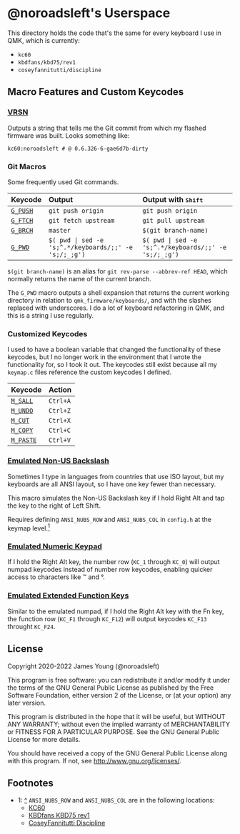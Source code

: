 # @noroadsleft's Userspace

This directory holds the code that's the same for every keyboard I use in QMK, which is currently:

- `kc60`
- `kbdfans/kbd75/rev1`
- `coseyfannitutti/discipline`


## Macro Features and Custom Keycodes

### [VRSN](./noroadsleft.c#L44-L48)

Outputs a string that tells me the Git commit from which my flashed firmware was built. Looks something like:

    kc60:noroadsleft # @ 0.6.326-6-gae6d7b-dirty

### Git Macros

Some frequently used Git commands.

| Keycode                             | Output                                                | Output with <kbd>Shift</kbd>                          |
| :---------------------------------- | :---------------------------------------------------- | :---------------------------------------------------- |
| [`G_PUSH`](./noroadsleft.c#L44-L48) | `git push origin `                                    | `git push origin `                                    |
| [`G_FTCH`](./noroadsleft.c#L49-L58) | `git fetch upstream `                                 | `git pull upstream `                                  |
| [`G_BRCH`](./noroadsleft.c#L59-L68) | `master`                                              | `$(git branch-name)`                                  |
| [`G_PWD`](./noroadsleft.c#L69-L74)  | `$( pwd \| sed -e 's;^.*/keyboards/;;' -e 's;/;_;g')`  | `$( pwd \| sed -e 's;^.*/keyboards/;;' -e 's;/;_;g')`  |

`$(git branch-name)` is an alias for `git rev-parse --abbrev-ref HEAD`, which normally returns the name of the current branch.

The `G_PWD` macro outputs a shell expansion that returns the current working directory in relation to `qmk_firmware/keyboards/`, and with the slashes replaced with underscores. I do a lot of keyboard refactoring in QMK, and this is a string I use regularly.

### Customized Keycodes

I used to have a boolean variable that changed the functionality of these keycodes, but I no longer work in the environment that I wrote the functionality for, so I took it out. The keycodes still exist because all my `keymap.c` files reference the custom keycodes I defined.

| Keycode                               | Action    |
| :------------------------------------ | :-------- |
| [`M_SALL`](./noroadsleft.c#L75-L79)   | `Ctrl+A`  |
| [`M_UNDO`](./noroadsleft.c#L80-L88)   | `Ctrl+Z`  |
| [`M_CUT`](./noroadsleft.c#L89-L93)    | `Ctrl+X`  |
| [`M_COPY`](./noroadsleft.c#L94-L98)   | `Ctrl+C`  |
| [`M_PASTE`](./noroadsleft.c#L99-L107) | `Ctrl+V`  |

### [Emulated Non-US Backslash](./noroadsleft.c#L27-L37)

Sometimes I type in languages from countries that use ISO layout, but my keyboards are all ANSI layout, so I have one key fewer than necessary.

This macro simulates the Non-US Backslash key if I hold Right Alt and tap the key to the right of Left Shift.

Requires defining `ANSI_NUBS_ROW` and `ANSI_NUBS_COL` in `config.h` at the keymap level.[<sup>1</sup>](#footnotes)

### [Emulated Numeric Keypad](./noroadsleft.c#L108-L122)

If I hold the Right Alt key, the number row (`KC_1` through `KC_0`) will output numpad keycodes instead of number row keycodes, enabling quicker access to characters like ™ and °.

### [Emulated Extended Function Keys](./noroadsleft.c#L123-L137)

Similar to the emulated numpad, if I hold the Right Alt key with the Fn key, the function row (`KC_F1` through `KC_F12`) will output keycodes `KC_F13` throught `KC_F24`.


## License

Copyright 2020-2022 James Young (@noroadsleft)

This program is free software: you can redistribute it and/or modify
it under the terms of the GNU General Public License as published by
the Free Software Foundation, either version 2 of the License, or
(at your option) any later version.

This program is distributed in the hope that it will be useful,
but WITHOUT ANY WARRANTY; without even the implied warranty of
MERCHANTABILITY or FITNESS FOR A PARTICULAR PURPOSE.  See the
GNU General Public License for more details.

You should have received a copy of the GNU General Public License
along with this program.  If not, see <http://www.gnu.org/licenses/>.


## Footnotes

- 1: [^](#emulated-non-us-backslash) `ANSI_NUBS_ROW` and `ANSI_NUBS_COL` are in the following locations:
  - [KC60](../../keyboards/kc60/keymaps/noroadsleft/config.h#L35-L36)
  - [KBDfans KBD75 rev1](../../keyboards/kbdfans/kbd75/keymaps/noroadsleft/config.h#L26-L27)
  - [CoseyFannitutti Discipline](../../keyboards/coseyfannitutti/discipline/keymaps/noroadsleft/config.h#L19-L20)
